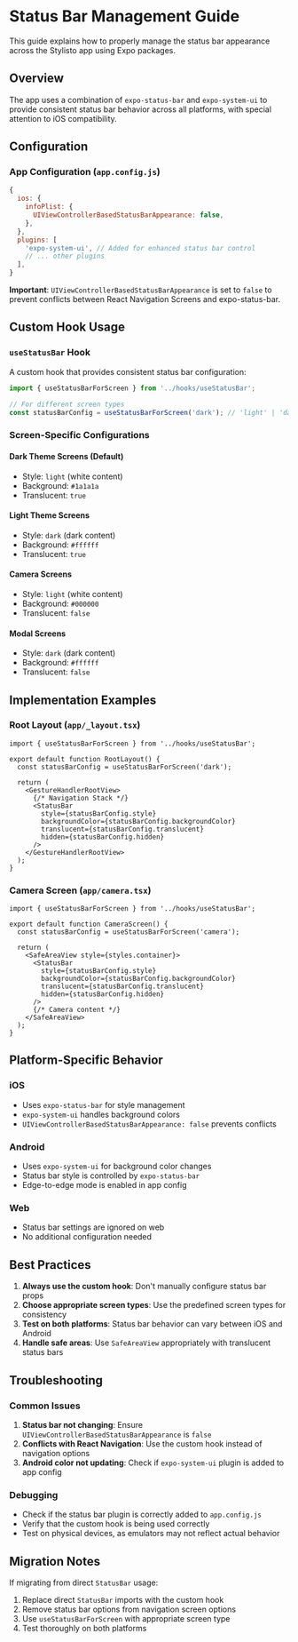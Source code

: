 # Status Bar Management Guide

This guide explains how to properly manage the status bar appearance across the Stylisto app using Expo packages.

## Overview

The app uses a combination of `expo-status-bar` and `expo-system-ui` to provide consistent status bar behavior across all platforms, with special attention to iOS compatibility.

## Configuration

### App Configuration (`app.config.js`)

```javascript
{
  ios: {
    infoPlist: {
      UIViewControllerBasedStatusBarAppearance: false,
    },
  },
  plugins: [
    'expo-system-ui', // Added for enhanced status bar control
    // ... other plugins
  ],
}
```

**Important**: `UIViewControllerBasedStatusBarAppearance` is set to `false` to prevent conflicts between React Navigation Screens and expo-status-bar.

## Custom Hook Usage

### `useStatusBar` Hook

A custom hook that provides consistent status bar configuration:

```typescript
import { useStatusBarForScreen } from '../hooks/useStatusBar';

// For different screen types
const statusBarConfig = useStatusBarForScreen('dark'); // 'light' | 'dark' | 'camera' | 'modal'
```

### Screen-Specific Configurations

#### Dark Theme Screens (Default)

- Style: `light` (white content)
- Background: `#1a1a1a`
- Translucent: `true`

#### Light Theme Screens

- Style: `dark` (dark content)
- Background: `#ffffff`
- Translucent: `true`

#### Camera Screens

- Style: `light` (white content)
- Background: `#000000`
- Translucent: `false`

#### Modal Screens

- Style: `dark` (dark content)
- Background: `#ffffff`
- Translucent: `false`

## Implementation Examples

### Root Layout (`app/_layout.tsx`)

```tsx
import { useStatusBarForScreen } from '../hooks/useStatusBar';

export default function RootLayout() {
  const statusBarConfig = useStatusBarForScreen('dark');

  return (
    <GestureHandlerRootView>
      {/* Navigation Stack */}
      <StatusBar
        style={statusBarConfig.style}
        backgroundColor={statusBarConfig.backgroundColor}
        translucent={statusBarConfig.translucent}
        hidden={statusBarConfig.hidden}
      />
    </GestureHandlerRootView>
  );
}
```

### Camera Screen (`app/camera.tsx`)

```tsx
import { useStatusBarForScreen } from '../hooks/useStatusBar';

export default function CameraScreen() {
  const statusBarConfig = useStatusBarForScreen('camera');

  return (
    <SafeAreaView style={styles.container}>
      <StatusBar
        style={statusBarConfig.style}
        backgroundColor={statusBarConfig.backgroundColor}
        translucent={statusBarConfig.translucent}
        hidden={statusBarConfig.hidden}
      />
      {/* Camera content */}
    </SafeAreaView>
  );
}
```

## Platform-Specific Behavior

### iOS

- Uses `expo-status-bar` for style management
- `expo-system-ui` handles background colors
- `UIViewControllerBasedStatusBarAppearance: false` prevents conflicts

### Android

- Uses `expo-system-ui` for background color changes
- Status bar style is controlled by `expo-status-bar`
- Edge-to-edge mode is enabled in app config

### Web

- Status bar settings are ignored on web
- No additional configuration needed

## Best Practices

1. **Always use the custom hook**: Don't manually configure status bar props
2. **Choose appropriate screen types**: Use the predefined screen types for consistency
3. **Test on both platforms**: Status bar behavior can vary between iOS and Android
4. **Handle safe areas**: Use `SafeAreaView` appropriately with translucent status bars

## Troubleshooting

### Common Issues

1. **Status bar not changing**: Ensure `UIViewControllerBasedStatusBarAppearance` is `false`
2. **Conflicts with React Navigation**: Use the custom hook instead of navigation options
3. **Android color not updating**: Check if `expo-system-ui` plugin is added to app config

### Debugging

- Check if the status bar plugin is correctly added to `app.config.js`
- Verify that the custom hook is being used correctly
- Test on physical devices, as emulators may not reflect actual behavior

## Migration Notes

If migrating from direct `StatusBar` usage:

1. Replace direct `StatusBar` imports with the custom hook
2. Remove status bar options from navigation screen options
3. Use `useStatusBarForScreen` with appropriate screen type
4. Test thoroughly on both platforms
